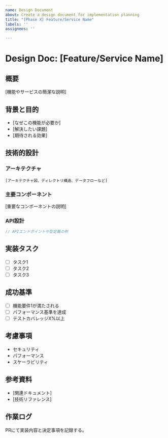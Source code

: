```yaml
---
name: Design Document
about: Create a design document for implementation planning
title: "[Phase X] Feature/Service Name"
labels: ''
assignees: ''

---
```


# Design Doc: [Feature/Service Name]

## 概要
[機能やサービスの簡潔な説明]

## 背景と目的
- [なぜこの機能が必要か]
- [解決したい課題]
- [期待される効果]

## 技術的設計

### アーキテクチャ
```
[アーキテクチャ図、ディレクトリ構造、データフローなど]
```

### 主要コンポーネント
[重要なコンポーネントの説明]

### API設計
```typescript
// APIエンドポイントや型定義の例
```

## 実装タスク
- [ ] タスク1
- [ ] タスク2
- [ ] タスク3

## 成功基準
- [ ] 機能要件1が満たされる
- [ ] パフォーマンス基準を達成
- [ ] テストカバレッジX%以上

## 考慮事項
- セキュリティ
- パフォーマンス
- スケーラビリティ

## 参考資料
- [関連ドキュメント]
- [技術リファレンス]

## 作業ログ
PRにて実装内容と決定事項を記録する。